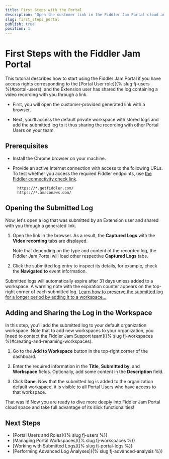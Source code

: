 ```yaml
---
title: First Steps with the Portal
description: "Open the customer link in the Fiddler Jam Portal cloud and learn how to access protected workspaces with stored logs, add context, and share submitted logs with the team."
slug: first_steps_portal
publish: true
position: 1
---
```


# First Steps with the Fiddler Jam Portal

This tutorial describes how to start using the Fiddler Jam Portal if you have access rights corresponding to the [Portal User role]({% slug fj-users %}#portal-users), and the Extension user has shared the log containing a video recording with you through a link.

- First, you will open the customer-provided generated link with a browser.

- Next, you'll access the default private workspace with stored logs and add the submitted log to it thus sharing the recording with other Portal Users on your team.

## Prerequisites

* Install the Chrome browser on your machine.

* Provide an active Internet connection with access to the following URLs. To test whether you access the required Fiddler endpoints, use [the Fiddler connectivity check link](https://fiddler-backend-production.s3.amazonaws.com/connectivity-test/check.html).

    ```curl
      https://*.getfiddler.com/
      https://*.amazonaws.com/
    ```

## Opening the Submitted Log

Now, let's open a log that was submitted by an Extension user and shared with you through a generated link.

1. Open the link in the browser. As a result, the **Captured Logs** with the **Video recording** tabs are displayed.

    Note that depending on the type and content of the recorded log, the Fiddler Jam Portal will load other respective **Captured Logs** tabs.

1. Click the submitted log entry to inspect its details, for example, check the **Navigated to** event information.

Submitted logs will automatically expire after 31 days unless added to a workspace. A warning note with the expiration counter appears on the top-right corner of each submitted log. [Learn how to preserve the submitted log for a longer period by adding it to a workspace...](#adding-and-sharing-the-log-in-the-workspace)


## Adding and Sharing the Log in the Workspace

In this step, you'll add the submitted log to your default organization workspace. Note that to add new workspaces to your organization, you [need to contact the Fiddler Jam Support team]({% slug fj-workspaces %}#creating-and-renaming-workspaces).

1. Go to the **Add to Workspace** button in the top-right corner of the dashboard.

1. Enter the required information in the **Title**, **Submitted by**, and **Workspace** fields. Optionally, add some content in the **Description** field.

1. Click **Done**. Now that the submitted log is added to the organization default workspace, it is visible to all Portal Users who have access to that workspace.

That was it! Now you are ready to dive more deeply into Fiddler Jam Portal cloud space and take full advantage of its slick functionalities!




## Next Steps

* [Portal Users and Roles]({% slug fj-users %})
* [Managing Portal Workspaces]({% slug fj-workspaces %})
* [Working with Submitted Logs]({% slug fj-portal-logs %})
* [Performing Advanced Log Analyses]({% slug fj-advanced-analysis %})
